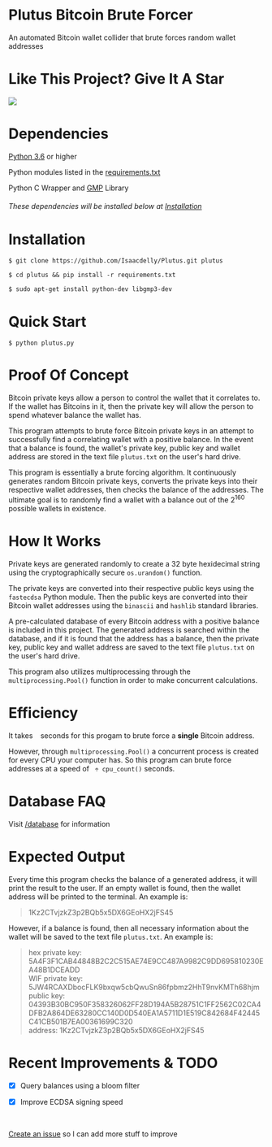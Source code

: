 # Plutus Bitcoin Brute Forcer

An automated Bitcoin wallet collider that brute forces random wallet addresses

# Like This Project? Give It A Star

[![](https://img.shields.io/github/stars/Isaacdelly/Plutus.svg)](https://github.com/Isaacdelly/Plutus)

# Dependencies

<a href="https://www.python.org/downloads/">Python 3.6</a> or higher

Python modules listed in the <a href="/requirements.txt">requirements.txt<a/>
  
Python C Wrapper and <a href="https://gmplib.org/">GMP</a> Library
###### These dependencies will be installed below at <a href="#Installation">Installation</a>

# Installation

```
$ git clone https://github.com/Isaacdelly/Plutus.git plutus

$ cd plutus && pip install -r requirements.txt

$ sudo apt-get install python-dev libgmp3-dev
```

# Quick Start

```
$ python plutus.py
```

# Proof Of Concept

Bitcoin private keys allow a person to control the wallet that it correlates to. If the wallet has Bitcoins in it, then the private key will allow the person to spend whatever balance the wallet has. 

This program attempts to brute force Bitcoin private keys in an attempt to successfully find a correlating wallet with a positive balance. In the event that a balance is found, the wallet's private key, public key and wallet address are stored in the text file `plutus.txt` on the user's hard drive.

This program is essentially a brute forcing algorithm. It continuously generates random Bitcoin private keys, converts the private keys into their respective wallet addresses, then checks the balance of the addresses. The ultimate goal is to randomly find a wallet with a balance out of the 2<sup>160</sup> possible wallets in existence.

# How It Works

Private keys are generated randomly to create a 32 byte hexidecimal string using the cryptographically secure `os.urandom()` function.

The private keys are converted into their respective public keys using the `fastecdsa` Python module. Then the public keys are converted into their Bitcoin wallet addresses using the `binascii` and `hashlib` standard libraries.

A pre-calculated database of every Bitcoin address with a positive balance is included in this project. The generated address is searched within the database, and if it is found that the address has a balance, then the private key, public key and wallet address are saved to the text file `plutus.txt` on the user's hard drive.

This program also utilizes multiprocessing through the `multiprocessing.Pool()` function in order to make concurrent calculations.

# Efficiency

It takes ` ` seconds for this progam to brute force a __single__ Bitcoin address. 

However, through `multiprocessing.Pool()` a concurrent process is created for every CPU your computer has. So this program can brute force addresses at a speed of ` ÷ cpu_count()` seconds.

# Database FAQ

Visit <a href="/database/">/database</a> for information

# Expected Output

Every time this program checks the balance of a generated address, it will print the result to the user. If an empty wallet is found, then the wallet address will be printed to the terminal. An example is:

>1Kz2CTvjzkZ3p2BQb5x5DX6GEoHX2jFS45

However, if a balance is found, then all necessary information about the wallet will be saved to the text file `plutus.txt`. An example is:

>hex private key: 5A4F3F1CAB44848B2C2C515AE74E9CC487A9982C9DD695810230EA48B1DCEADD<br/>
>WIF private key: 5JW4RCAXDbocFLK9bxqw5cbQwuSn86fpbmz2HhT9nvKMTh68hjm<br/>
>public key: 04393B30BC950F358326062FF28D194A5B28751C1FF2562C02CA4DFB2A864DE63280CC140D0D540EA1A5711D1E519C842684F42445C41CB501B7EA00361699C320<br/>
>address: 1Kz2CTvjzkZ3p2BQb5x5DX6GEoHX2jFS45<br/>

# Recent Improvements & TODO

- [X] Query balances using a bloom filter

- [X] Improve ECDSA signing speed

<br/>

<a href="https://github.com/Isaacdelly/Plutus/issues">Create an issue</a> so I can add more stuff to improve
